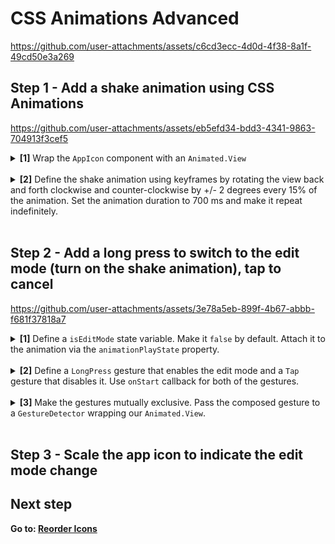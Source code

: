 # CSS Animations Advanced

https://github.com/user-attachments/assets/c6cd3ecc-4d0d-4f38-8a1f-49cd50e3a269

## Step 1 - Add a shake animation using CSS Animations

https://github.com/user-attachments/assets/eb5efd34-bdd3-4341-9863-704913f3cef5

<details>
<summary>
  <b>[1]</b> Wrap the <code>AppIcon</code> component with an <code>Animated.View</code>
</summary>

<br/>

Make sure the <code>Animated</code> is imported from <code>react-native-reanimated</code>.

```jsx
import Animated from "react-native-reanimated";

<Animated.View>
  <AppIcon app={apps[0]} />
</Animated.View>;
```

</details>
<br />

<details>
<summary>
  <b>[2]</b> Define the shake animation using keyframes by rotating the view back and forth clockwise and counter-clockwise by +/- 2 degrees every 15% of the animation. Set the animation duration to 700 ms and make it repeat indefinitely.
</summary>

<br/>

If you want, you can define the animation object outside of the component.

```jsx
const shake: CSSAnimationKeyframes = {
  from: {
    transform: [{ rotateZ: "2deg" }],
  },
  "15%": {
    transform: [{ rotateZ: "-2deg" }],
  },
  "30%": {
    transform: [{ rotateZ: "2deg" }],
  },
  "45%": {
    transform: [{ rotateZ: "-2deg" }],
  },
  "60%": {
    transform: [{ rotateZ: "2deg" }],
  },
  "75%": {
    transform: [{ rotateZ: "-2deg" }],
  },
  to: {
    transform: [{ rotateZ: "2deg" }],
  },
};

<Animated.View
  style={{
    animationName: shake,
    animationDuration: 700,
    animationIterationCount: "infinite",
  }}
>
  <AppIcon app={apps[0]} />
</Animated.View>;
```

</details>
<br />

## Step 2 - Add a long press to switch to the edit mode (turn on the shake animation), tap to cancel



https://github.com/user-attachments/assets/3e78a5eb-899f-4b67-abbb-f681f37818a7



<details>
<summary>
  <b>[1]</b> Define a <code>isEditMode</code> state variable. Make it <code>false</code> by default. Attach it to the animation via the <code>animationPlayState</code> property.
</summary>

<br/>

```jsx
const [isEditMode, setEditMode] = useState(false);

<Animated.View
  style={{
    {/* ... */}
    animationPlayState: isEditMode ? "running" : "paused",
  }}
>
  <AppIcon app={apps[0]} />
</Animated.View>;
```

</details>
<br />

<details>
<summary>
  <b>[2]</b> Define a <code>LongPress</code> gesture that enables the edit mode and a <code>Tap</code> gesture that disables it. Use  <code>onStart</code> callback for both of the gestures.
</summary>

<br/>

```jsx
const [isEditMode, setEditMode] = useState(false);

const longPress = Gesture.LongPress().onStart(() => {
  runOnJS(setEditMode)(true);
});

const tap = Gesture.Tap().onStart(() => {
  runOnJS(setEditMode)(false);
});
```

</details>
<br />

<details>
<summary>
  <b>[3]</b> Make the gestures mutually exclusive. Pass the composed gesture to a <code>GestureDetector</code> wrapping our <code>Animated.View</code>.
</summary>

<br/>

```jsx
const composed = Gesture.Exclusive(longPress, tap);

<GestureDetector gesture={composed}>
  <Animated.View>{/* */}</Animated.View>
</GestureDetector>;
```

</details>
<br />

## Step 3 - Scale the app icon to indicate the edit mode change

## Next step

**Go to: [Reorder Icons](../ReorderIcons/)**
